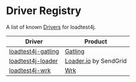 # Driver Registry

A list of known [Drivers](concepts/driver.md) for loadtest4j.

| Driver  | Product |
| ------------- | ------------- |
| [loadtest4j-gatling](https://github.com/loadtest4j/loadtest4j-gatling) | [Gatling](https://gatling.io) |
| [loadtest4j-loader](https://github.com/themasterchef/loadtest4j-loader) | [Loader.io](https://loader.io) by SendGrid |
| [loadtest4j-wrk](https://github.com/loadtest4j/loadtest4j-wrk) | [Wrk](https://github.com/wg/wrk) |
